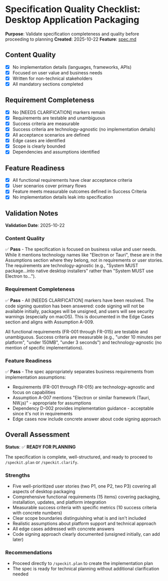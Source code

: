 # Specification Quality Checklist: Desktop Application Packaging

**Purpose**: Validate specification completeness and quality before proceeding to planning
**Created**: 2025-10-22
**Feature**: [spec.md](../spec.md)

## Content Quality

- [x] No implementation details (languages, frameworks, APIs)
- [x] Focused on user value and business needs
- [x] Written for non-technical stakeholders
- [x] All mandatory sections completed

## Requirement Completeness

- [x] No [NEEDS CLARIFICATION] markers remain
- [x] Requirements are testable and unambiguous
- [x] Success criteria are measurable
- [x] Success criteria are technology-agnostic (no implementation details)
- [x] All acceptance scenarios are defined
- [x] Edge cases are identified
- [x] Scope is clearly bounded
- [x] Dependencies and assumptions identified

## Feature Readiness

- [x] All functional requirements have clear acceptance criteria
- [x] User scenarios cover primary flows
- [x] Feature meets measurable outcomes defined in Success Criteria
- [x] No implementation details leak into specification

## Validation Notes

**Validation Date**: 2025-10-22

### Content Quality
✅ **Pass** - The specification is focused on business value and user needs. While it mentions technology names like "Electron or Tauri", these are in the Assumptions section where they belong, not in requirements or user stories. The requirements are technology-agnostic (e.g., "System MUST package...into native desktop installers" rather than "System MUST use Electron to...").

### Requirement Completeness
✅ **Pass** - All [NEEDS CLARIFICATION] markers have been resolved. The code signing question has been answered: code signing will not be available initially, packages will be unsigned, and users will see security warnings (especially on macOS). This is documented in the Edge Cases section and aligns with Assumption A-009.

All functional requirements (FR-001 through FR-015) are testable and unambiguous. Success criteria are measurable (e.g., "under 10 minutes per platform", "under 150MB", "under 3 seconds") and technology-agnostic (no mention of specific implementations).

### Feature Readiness
✅ **Pass** - The spec appropriately separates business requirements from implementation assumptions:
- Requirements (FR-001 through FR-015) are technology-agnostic and focus on capabilities
- Assumption A-007 mentions "Electron or similar framework (Tauri, NW.js)" - appropriate for assumptions
- Dependency D-002 provides implementation guidance - acceptable since it's not in requirements
- Edge cases now include concrete answer about code signing approach

## Overall Assessment

**Status**: ✅ **READY FOR PLANNING**

The specification is complete, well-structured, and ready to proceed to `/speckit.plan` or `/speckit.clarify`.

### Strengths
- Five well-prioritized user stories (two P1, one P2, two P3) covering all aspects of desktop packaging
- Comprehensive functional requirements (15 items) covering packaging, installation, updates, and platform integration
- Measurable success criteria with specific metrics (10 success criteria with concrete numbers)
- Clear scope boundaries distinguishing what is and isn't included
- Realistic assumptions about platform support and technical approach
- All edge cases addressed with concrete answers
- Code signing approach clearly documented (unsigned initially, can add later)

### Recommendations
- Proceed directly to `/speckit.plan` to create the implementation plan
- The spec is ready for technical planning without additional clarification needed
